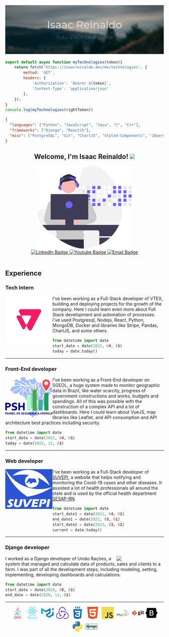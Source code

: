 <div id="header" align="center">
  <img src="https://github.com/isaacrpl7/isaacrpl7/raw/main/images/banner.png" width=""></img>
</div>

```javascript
export default async function myTechnologies(token){
    return fetch('https://isaacreinaldo.dev/me/technologies', {
        method: 'GET',
        headers: {
            'Authorization': `Bearer ${token}`,
            'Content-Type': 'application/json'
        },
    });
}
console.log(myTechnologies(rightToken))
```
```json
{
  "languages": ["Python", "JavaScript", "Java", "C", "C++"],
  "frameworks": ["Django", "ReactJS"],
  "misc": ["PostgreSQL", "Git", "ChartJS", "Styled-Components", "JQuery", "Bootstrap", "CSS", "HTML"]
}
```
<div align="center">
  <div id="badges">
    <h2>
      Welcome, I'm Isaac Reinaldo!
      <img src="https://media.giphy.com/media/hvRJCLFzcasrR4ia7z/giphy.gif" width="30px"/>
    </h2>
    <div align="center">
      <img src="./images/dev.svg" width="300">
    </div>
    <a href="https://www.linkedin.com/in/isaac-reinaldo/">
        <img src="https://img.shields.io/badge/LinkedIn-blue?style=for-the-badge&logo=linkedin&logoColor=white" alt="LinkedIn Badge"/>
      </a>
      <a href="https://www.instagram.com/isaacrpl7/">
        <img src="https://img.shields.io/badge/Instagram-red?style=for-the-badge&logo=instagram&logoColor=white" alt="Youtube Badge"/>
      </a>
      <a href="mailto: isaacrpl7@hotmail.com">
        <img src="https://img.shields.io/badge/Email-orange?style=for-the-badge&logo=gmail&logoColor=white" alt="Email Badge"/>
      </a>
    </div>
    <img src="https://komarev.com/ghpvc/?username=isaacrpl7&style=flat-square&color=blue" alt=""/>
  </div>
</div>



## Experience
### Tech Intern
<img src="./images/vtex-logo.png" align="left" width="150px">

I've been working as a Full-Stack developer of VTEX, building and deploying projects for the growth of the company. Here I could learn even more about Full Stack development and automation of processes. I've used Postgresql, Nodejs, React, Python, MongoDB, Docker and libraries like Stripe, Pandas, ChartJS, and some others.

```python
from datetime import date
start_date = date(2022, 04, 01)
today = date.today()
```

---

### Front-End developer
<img src="./images/psh-logo.png" align="left" width="150px">

I've been working as a Front-End developer on SGEOL, a huge system made to monitor geographic data in Brazil, like water scarcity, progress of government constructions and works, budgets and spendings. All of this was possible with the construction of a complex API and a lot of dashboards. Here I could learn about VueJS, map libraries like Leaflet, and API consumption and API architecture best practices including security.

```python
from datetime import date
start_date = date(2022, 04, 01)
today = date(2022, 12, 01)
```

---

### Web developer
<img src="./images/suvepi-logo.png" align="left" width="150px">

I've been working as a Full-Stack developer of [SUVEPI](https://suvige.imd.ufrn.br), a website that helps notifying and monitoring the Covid-19 cases and other diseases. It assisted a lot of health professionals all around the state and is used by the official health department [SESAP-RN](http://www.saude.rn.gov.br).

```python
from datetime import date
start_date1 = date(2021, 04, 01)
end_date1 = date(2022, 03, 01)
start_date2 = date(2023, 03, 01)
current = date.today()
```

---

### Django developer
<img src="https://cdn.worldvectorlogo.com/logos/django.svg" align="right" width="150px">

I worked as a Django developer of União Rações, a system that managed and calculate data of products, sales and clients to a farm. I was part of all the development steps, including modeling, setting, implementing, developing dashboards and calculations.

```python
from datetime import date
start_date = date(2020, 08, 01)
end_date = date(2020, 12, 01)
```

---

<div align="center">
  <img src="https://github.com/devicons/devicon/blob/master/icons/java/java-original-wordmark.svg" title="Java" alt="Java" width="40" height="40"/>&nbsp;
  <img src="https://github.com/devicons/devicon/blob/master/icons/react/react-original-wordmark.svg" title="React" alt="React" width="40" height="40"/>&nbsp;
  <img src="https://github.com/devicons/devicon/blob/master/icons/materialui/materialui-original.svg" title="Material UI" alt="Material UI" width="40" height="40"/>&nbsp;
  <img src="https://github.com/devicons/devicon/blob/master/icons/redux/redux-original.svg" title="Redux" alt="Redux " width="40" height="40"/>&nbsp;
  <img src="https://github.com/devicons/devicon/blob/master/icons/css3/css3-plain-wordmark.svg"  title="CSS3" alt="CSS" width="40" height="40"/>&nbsp;
  <img src="https://github.com/devicons/devicon/blob/master/icons/html5/html5-original.svg" title="HTML5" alt="HTML" width="40" height="40"/>&nbsp;
  <img src="https://github.com/devicons/devicon/blob/master/icons/javascript/javascript-original.svg" title="JavaScript" alt="JavaScript" width="40" height="40"/>&nbsp;
  <img src="https://github.com/devicons/devicon/blob/master/icons/mysql/mysql-original-wordmark.svg" title="MySQL"  alt="MySQL" width="40" height="40"/>&nbsp;
  <img src="https://github.com/devicons/devicon/blob/master/icons/git/git-original-wordmark.svg" title="Git" **alt="Git" width="40" height="40"/>
  <img title="Bootstrap" alt="Bootstrap" height="40" width="40" src="https://raw.githubusercontent.com/devicons/devicon/2809b567852a4648062a2d3e7c1c531367458c0b/icons/bootstrap/bootstrap-plain.svg">
  <img alt="python" title="python" height="40" width="40" src="https://raw.githubusercontent.com/devicons/devicon/master/icons/python/python-original.svg">
  <img alt="django" title="django" height="40" width="40" src="https://raw.githubusercontent.com/devicons/devicon/master/icons/django/django-line.svg">
  
</div>
<!--
**isaacrpl7/isaacrpl7** is a ✨ _special_ ✨ repository because its `README.md` (this file) appears on your GitHub profile.

Here are some ideas to get you started:

- 🔭 I’m currently working on ...
- 🌱 I’m currently learning ...
- 👯 I’m looking to collaborate on ...
- 🤔 I’m looking for help with ...
- 💬 Ask me about ...
- 📫 How to reach me: ...
- 😄 Pronouns: ...
- ⚡ Fun fact: ...
-->
